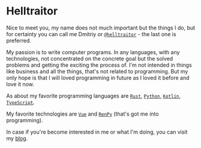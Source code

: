 # Helltraitor

Nice to meet you, my name does not much important but the things I do, but for certainty
you can call me Dmitriy or [`@helltraitor`](https://github.com/helltraitor) -
the last one is preferred.

My passion is to write computer programs. In any languages, with any technologies,
not concentrated on the concrete goal but the solved problems and getting the exciting the process of. 
I'm not intended in things like business and all the things, that's not related to programming.
But my only hope is that I will loved programming in future as I loved it before and love it now.

As about my favorite programming languages are
[`Rust`](https://www.rust-lang.org), [`Python`](https://python.org),
[`Kotlin`](https://kotlinlang.org), [`TypeScript`](https://www.typescriptlang.org).

My favorite technologies are
[`Vue`](https://vuejs.org) and [`RenPy`](https://www.renpy.org) (that's got me into programming).

In case if you're become interested in me or what I'm doing, you can visit my [blog](/blog).
